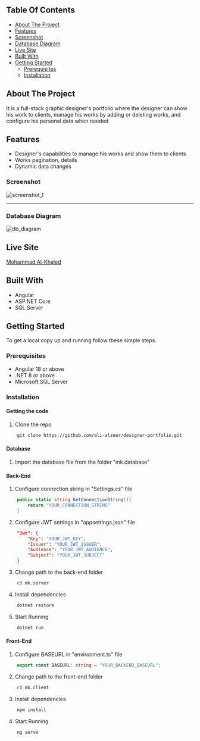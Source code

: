 <br/>

## Table Of Contents

- [About The Project](#about-the-project)
- [Features](#features)
- [Screenshot](#screenshot)
- [Database Diagram](#database-diagram)
- [Live Site](#live-site)
- [Built With](#built-with)
- [Getting Started](#getting-started)
  - [Prerequisites](#prerequisites)
  - [Installation](#installation)

## About The Project

It is a full-stack graphic designer's portfolio where the designer can show his work to clients, manage his works by adding or deleting works, and configure his personal data when needed

## Features

- Designer's capabilities to manage his works and show them to clients
- Works pagination, details
- Dynamic data changes

### Screenshot

![screenshot_1](https://res.cloudinary.com/alzeerecommerce/image/upload/v1736689318/m_ehzmf0.gif)

<hr />

### Database Diagram

![db_diagram](https://res.cloudinary.com/alzeerecommerce/image/upload/v1736688549/mk_diagram_gmkhca.png)

## Live Site

[Mohammad Al-Khaled](https://mohammadalkhaled.somee.com/)

## Built With

- Angular
- ASP.NET Core
- SQL Server

## Getting Started

To get a local copy up and running follow these simple steps.

### Prerequisites

- Angular 18 or above
- .NET 8 or above
- Microsoft SQL Server

### Installation

#### Getting the code

1. Clone the repo

```sh
    git clone https://github.com/ali-alzeer/designer-portfolio.git
```

#### Database

1. Import the database file from the folder "mk.database"

#### Back-End

1. Configure connection string in "Settings.cs" file

```cs
    public static string GetConnectionString(){
        return "YOUR_CONNECTION_STRING"
    }
```

2. Configure JWT settings in "appsettings.json" file

```json
    "Jwt": {
        "Key": "YOUR_JWT_KEY",
        "Issuer": "YOUR_JWT_ISSUER",
        "Audience": "YOUR_JWT_AUDIENCE",
        "Subject": "YOUR_JWT_SUBJECT"
    }
```

3. Change path to the back-end folder

```sh
    cd mk.server
```

4. Install dependencies

```sh
    dotnet restore
```

5. Start Running

```sh
    dotnet run
```

#### Front-End

1. Configure BASEURL in "environment.ts" file

```ts
    export const BASEURL: string = "YOUR_BACKEND_BASEURL";
```

2. Change path to the front-end folder

```sh
    cd mk.client
```

3. Install dependencies

```sh
    npm install
```

4. Start Running

```sh
    ng serve
```
